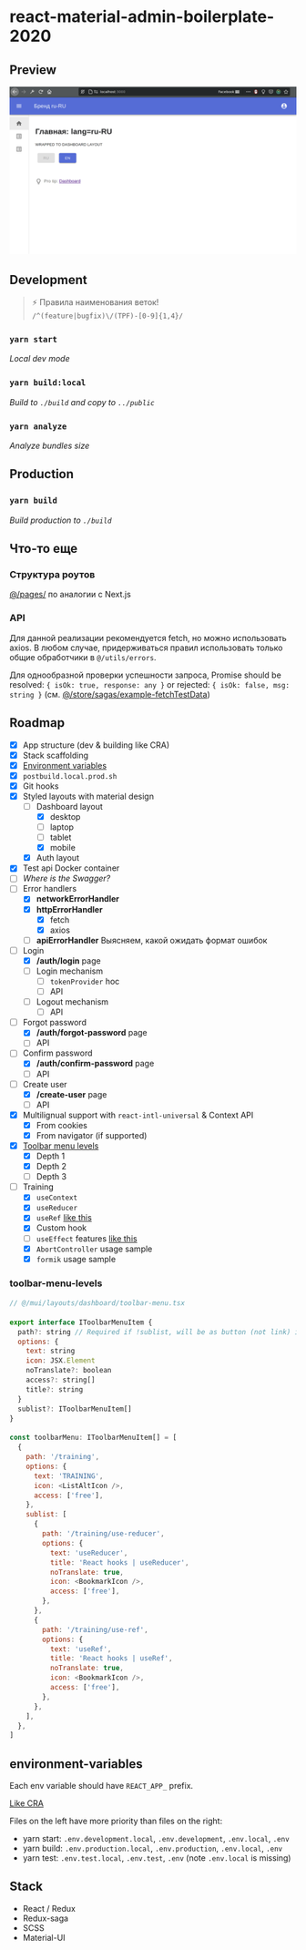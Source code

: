 # react-material-admin-boilerplate-2020

## Preview

![Demo image](./demo/demo-2020-08-02-05-25.gif)

## Development

> ⚡ Правила наименования веток!  
> `/^(feature|bugfix)\/(TPF)-[0-9]{1,4}/`

### `yarn start`

_Local dev mode_

### `yarn build:local`

_Build to `./build` and copy to `../public`_

### `yarn analyze`

_Analyze bundles size_

## Production

### `yarn build`

_Build production to `./build`_

## Что-то еще

### Структура роутов

[@/pages/](/src/pages) по аналогии с Next.js

### API

Для данной реализации рекомендуется fetch, но можно использовать axios. В любом случае, придерживаться правил использовать только общие обработчики в `@/utils/errors`.

Для однообразной проверки успешности запроса, Promise should be resolved: `{ isOk: true, response: any }` or rejected: `{ isOk: false, msg: string }` (см. [@/store/sagas/example-fetchTestData](/src/store/sagas/example-fetchTestData.ts))

## Roadmap

- [x] App structure (dev & building like CRA)
- [x] Stack scaffolding
- [x] [Environment variables](#environment-variables)
- [x] `postbuild.local.prod.sh`
- [x] Git hooks
- [x] Styled layouts with material design
  - [ ] Dashboard layout
    - [x] desktop
    - [ ] laptop
    - [ ] tablet
    - [x] mobile
  - [x] Auth layout
- [x] Test api Docker container
- [ ] _Where is the Swagger?_
- [ ] Error handlers
  - [x] **networkErrorHandler**
  - [x] **httpErrorHandler**
    - [x] fetch
    - [x] axios
  - [ ] **apiErrorHandler** Выясняем, какой ожидать формат ошибок
- [ ] Login
  - [x] **/auth/login** page
  - [ ] Login mechanism
    - [ ] `tokenProvider` hoc
    - [ ] API
  - [ ] Logout mechanism
    - [ ] API
- [ ] Forgot password
  - [x] **/auth/forgot-password** page
  - [ ] API
- [ ] Confirm password
  - [x] **/auth/confirm-password** page
  - [ ] API
- [ ] Create user
  - [x] **/create-user** page
  - [ ] API
- [x] Multilignual support with `react-intl-universal` & Context API
  - [x] From cookies
  - [x] From navigator (if supported)
- [x] [Toolbar menu levels](#toolbar-menu-levels)
  - [x] Depth 1
  - [x] Depth 2
  - [ ] Depth 3
- [ ] Training
  - [x] `useContext`
  - [x] `useReducer`
  - [x] `useRef` [like this](https://www.youtube.com/watch?v=t2ypzz6gJm0)
  - [x] Custom hook
  - [ ] `useEffect` features [like this](https://www.youtube.com/watch?v=j1ZRyw7OtZs&list=RDCMUC-8QAzbLcRglXeN_MY9blyw&index=1)
  - [x] `AbortController` usage sample
  - [x] `formik` usage sample

### toolbar-menu-levels

```js
// @/mui/layouts/dashboard/toolbar-menu.tsx

export interface IToolbarMenuItem {
  path?: string // Required if !sublist, will be as button (not link) if !path
  options: {
    text: string
    icon: JSX.Element
    noTranslate?: boolean
    access?: string[]
    title?: string
  }
  sublist?: IToolbarMenuItem[]
}

const toolbarMenu: IToolbarMenuItem[] = [
  {
    path: '/training',
    options: {
      text: 'TRAINING',
      icon: <ListAltIcon />,
      access: ['free'],
    },
    sublist: [
      {
        path: '/training/use-reducer',
        options: {
          text: 'useReducer',
          title: 'React hooks | useReducer',
          noTranslate: true,
          icon: <BookmarkIcon />,
          access: ['free'],
        },
      },
      {
        path: '/training/use-ref',
        options: {
          text: 'useRef',
          title: 'React hooks | useRef',
          noTranslate: true,
          icon: <BookmarkIcon />,
          access: ['free'],
        },
      },
    ],
  },
]
```

## environment-variables

Each env variable should have `REACT_APP_` prefix.

[Like CRA](https://create-react-app.dev/docs/adding-custom-environment-variables/#adding-development-environment-variables-in-env)

Files on the left have more priority than files on the right:

- yarn start: `.env.development.local`, `.env.development`, `.env.local`, `.env`
- yarn build: `.env.production.local`, `.env.production`, `.env.local`, `.env`
- yarn test: `.env.test.local`, `.env.test`, `.env` (note `.env.local` is missing)

## Stack

- React / Redux
- Redux-saga
- SCSS
- Material-UI
